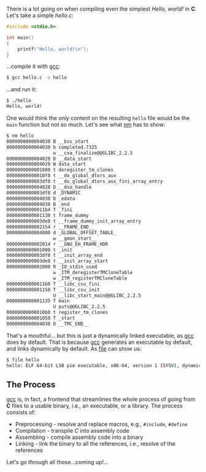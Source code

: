 There is a lot going on when compiling even the simplest _Hello, world!_ in **C**. Let's take a simple _hello.c_:
```c
#include <stdio.h>

int main()
{
    printf("Hello, world!\n");
}
```

...compile it with [gcc](https://linux.die.net/man/1/gcc):
```sh
$ gcc hello.c -o hello
```

...and run it:
```sh
$ ./hello
Hello, world!
```

One would think the _only_ content on the resulting `hello` file would be the `main` function but not so much. Let's see what [nm](https://linux.die.net/man/1/nm) has to show:
```sh
$ nm hello
0000000000004030 B __bss_start
0000000000004030 b completed.7325
                 w __cxa_finalize@@GLIBC_2.2.5
0000000000004020 D __data_start
0000000000004020 W data_start
0000000000001080 t deregister_tm_clones
00000000000010f0 t __do_global_dtors_aux
0000000000003df0 t __do_global_dtors_aux_fini_array_entry
0000000000004028 D __dso_handle
0000000000003df8 d _DYNAMIC
0000000000004030 D _edata
0000000000004038 B _end
00000000000011b4 T _fini
0000000000001130 t frame_dummy
0000000000003de8 t __frame_dummy_init_array_entry
0000000000002154 r __FRAME_END__
0000000000004000 d _GLOBAL_OFFSET_TABLE_
                 w __gmon_start__
0000000000002014 r __GNU_EH_FRAME_HDR
0000000000001000 t _init
0000000000003df0 t __init_array_end
0000000000003de8 t __init_array_start
0000000000002000 R _IO_stdin_used
                 w _ITM_deregisterTMCloneTable
                 w _ITM_registerTMCloneTable
00000000000011b0 T __libc_csu_fini
0000000000001150 T __libc_csu_init
                 U __libc_start_main@@GLIBC_2.2.5
0000000000001135 T main
                 U puts@@GLIBC_2.2.5
00000000000010b0 t register_tm_clones
0000000000001050 T _start
0000000000004030 D __TMC_END__
```

That's a mouthful... but this is just a dynamically linked executable, as [gcc](https://linux.die.net/man/1/gcc) does by default. That is because [gcc](https://linux.die.net/man/1/gcc) generates an executable by default, and links dynamically by default. As [file](https://linux.die.net/man/1/file) can show us:
```sh
$ file hello
hello: ELF 64-bit LSB pie executable, x86-64, version 1 (SYSV), dynamically linked, interpreter /lib64/ld-linux-x86-64.so.2, for GNU/Linux 3.2.0, BuildID[sha1]=16447818ee8a943c740e798502de69368488fbc4, not stripped
```

## The Process

[gcc](https://linux.die.net/man/1/gcc) is, in fact, a frontend that streamlines the whole process of going from **C** files to a usable binary, i.e., an executable, or a library. The process consists of:
- Preprocessing - resolve and replace macros, e.g., `#include`, `#define`
- Compilation - transpile *C* into assembly code
- Assembling - compile assembly code into a binary
- Linking - link the binary to all the references, i.e., resolve of the references

Let's go through all those...coming up!...
